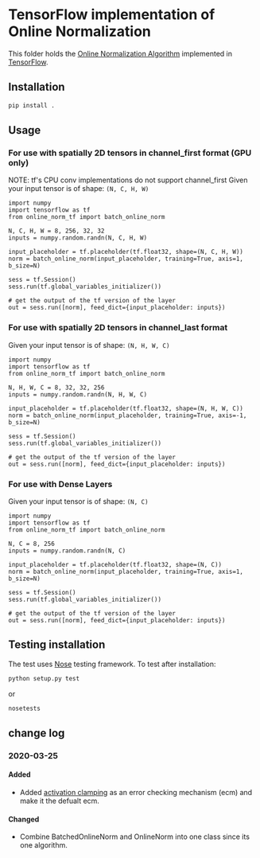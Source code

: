 # TensorFlow implementation of Online Normalization

This folder holds the [Online Normalization Algorithm](https://arxiv.org/abs/1905.05894) implemented in [TensorFlow](https://www.tensorflow.org//).

## Installation

```bash
pip install .
```

## Usage

### For use with spatially 2D tensors in channel_first format (GPU only)
NOTE: tf's CPU conv implementations do not support channel_first
Given your input tensor is of shape: `(N, C, H, W)`
```
import numpy
import tensorflow as tf
from online_norm_tf import batch_online_norm

N, C, H, W = 8, 256, 32, 32
inputs = numpy.random.randn(N, C, H, W)

input_placeholder = tf.placeholder(tf.float32, shape=(N, C, H, W))
norm = batch_online_norm(input_placeholder, training=True, axis=1, b_size=N)

sess = tf.Session()
sess.run(tf.global_variables_initializer())

# get the output of the tf version of the layer
out = sess.run([norm], feed_dict={input_placeholder: inputs})
```

### For use with spatially 2D tensors in channel_last format
Given your input tensor is of shape: `(N, H, W, C)`
```
import numpy
import tensorflow as tf
from online_norm_tf import batch_online_norm

N, H, W, C = 8, 32, 32, 256
inputs = numpy.random.randn(N, H, W, C)

input_placeholder = tf.placeholder(tf.float32, shape=(N, H, W, C))
norm = batch_online_norm(input_placeholder, training=True, axis=-1, b_size=N)

sess = tf.Session()
sess.run(tf.global_variables_initializer())

# get the output of the tf version of the layer
out = sess.run([norm], feed_dict={input_placeholder: inputs})
```

### For use with Dense Layers
Given your input tensor is of shape: `(N, C)`
```
import numpy
import tensorflow as tf
from online_norm_tf import batch_online_norm

N, C = 8, 256
inputs = numpy.random.randn(N, C)

input_placeholder = tf.placeholder(tf.float32, shape=(N, C))
norm = batch_online_norm(input_placeholder, training=True, axis=1, b_size=N)

sess = tf.Session()
sess.run(tf.global_variables_initializer())

# get the output of the tf version of the layer
out = sess.run([norm], feed_dict={input_placeholder: inputs})
```

## Testing installation

The test uses [Nose](https://nose.readthedocs.io/en/latest/) testing framework.
To test after installation:
```bash
python setup.py test
```
or
```bash
nosetests
```

## change log

### 2020-03-25

#### Added

- Added [activation clamping](LinkToActClampPaper) as an error checking mechanism (ecm) and make it the defualt ecm.

#### Changed

- Combine BatchedOnlineNorm and OnlineNorm into one class since its one algorithm.
